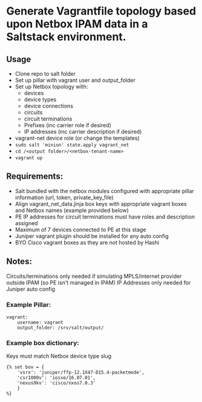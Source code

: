 # Generate Vagrantfile topology based upon Netbox IPAM data in a Saltstack environment.

## Usage
* Clone repo to salt folder
* Set up pillar with vagrant user and output_folder
* Set up Netbox topology with:
    * devices
    * device types
    * device connections
    * circuits
    * circuit terminations
    * Prefixes (inc carrier role if desired)
    * IP addresses (inc carrier description if desired)
* vagrant-net device role (or change the templates)
* `sudo salt 'minion' state.apply vagrant_net`
* `cd /<output folder>/<netbox-tenant-name>`
* `vagrant up`

## Requirements:
* Salt bundled with the netbox modules configured with appropriate pillar information (url, token, private_key_file)
* Align vagrant_net_data.jinja box keys with appropriate vagrant boxes and Netbox names (example provided below)
* PE IP addresses for circuit terminations must have roles and description assigned
* Maximum of 7 devices connected to PE at this stage
* Juniper vagrant plugin should be installed for any auto config
* BYO Cisco vagrant boxes as they are not hosted by Hashi

## Notes:
Circuits/terminations only needed if simulating MPLS/internet provider outside IPAM (so PE isn't managed in IPAM)
IP Addresses only needed for Juniper auto config

### Example Pillar:
```
vagrant:
    username: vagrant
    output_folder: /srv/salt/output/
```
### Example box dictionary:
Keys must match Netbox device type slug
```
{% set box = {
    'vsrx': 'juniper/ffp-12.1X47-D15.4-packetmode',
    'csr1000v': 'iosxe/16.07.01',
    'nexus9kv': 'cisco/nxos7.0.3'
    }
%}
```
